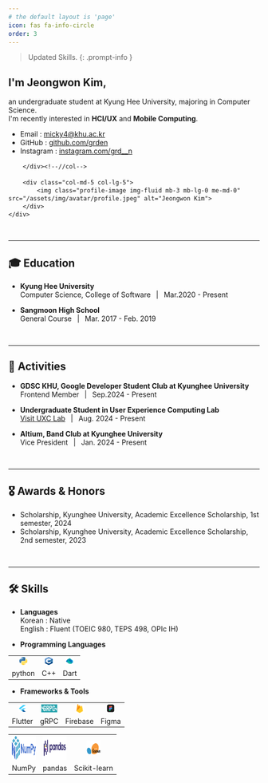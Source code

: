 ```yaml
---
# the default layout is 'page'
icon: fas fa-info-circle
order: 3
---
```


> Updated Skills.
{: .prompt-info }

<div class="container">
	<div class="profile-teaser row">
		<div class="col">
			<h2 class="name mb-3">I'm <b>Jeongwon Kim</b>,</h2>
			<div class="bio mb-4">
				an undergraduate student at Kyung Hee University, majoring in Computer Science.<br>
                I'm recently interested in <b>HCI/UX</b> and <b>Mobile Computing</b>.<br>
			</div><!--//bio-->
			<div class="contact-list">
				<ul class="list-unstyled">
					<li class="mb-2"><i class="fas fa-envelope fa-fw me-2"></i>Email : <a href="mailto:micky4@khu.ac.kr">micky4@khu.ac.kr</a></li>
					<li class="mb-2"><i class="fab fa-github fa-fw me-2"></i>GitHub : <a href="https://github.com/grden">github.com/grden</a></li>
                    <li class="mb-2"><i class="fab fa-instagram fa-fw me-2"></i>Instagram : <a href="https://www.instagram.com/grd__n">instagram.com/grd__n</a></li>
				</ul>
			</div>

		</div><!--//col-->
					
		<div class="col-md-5 col-lg-5">
			<img class="profile-image img-fluid mb-3 mb-lg-0 me-md-0" src="/assets/img/avatar/profile.jpeg" alt="Jeongwon Kim">
		</div>
	</div>
</div>

<br>

---
## 🎓  Education
- **Kyung Hee University**<br>
Computer Science, College of Software &ensp;|&ensp; Mar.2020 - Present

- **Sangmoon High School**<br>
General Course &ensp;|&ensp; Mar. 2017 - Feb. 2019

<br>

---
## 🎱  Activities
- **GDSC KHU, Google Developer Student Club at Kyunghee University**<br>
Frontend Member &ensp;|&ensp; Sep.2024 - Present

- **Undergraduate Student in User Experience Computing Lab**<br>
[Visit UXC Lab](https://skpark-khu.github.io/) &ensp;|&ensp; Aug. 2024 - Present

- **Altium, Band Club at Kyunghee University**<br>
Vice President &ensp;|&ensp; Jan. 2024 - Present

<br>

---
## 🎖  Awards & Honors
- Scholarship, Kyunghee University, Academic Excellence Scholarship, 1st semester, 2024
- Scholarship, Kyunghee University, Academic Excellence Scholarship, 2nd semester, 2023

<br>

---
## 🛠️  Skills
- **Languages**<br>
Korean : Native<br>
English : Fluent (TOEIC 980, TEPS 498, OPIc IH)

- **Programming Languages**<br>
<table style="table-layout: fixed; width: 75%;">
        <tr>
            <td style="text-align: center"><img src="/assets/img/posts/about/python.png" alt="python" width="16rem" height="16rem"/></td>
            <td style="text-align: center"><img src="/assets/img/posts/about/c++.png" alt="c++" width="16rem" height="16rem"/></td>
            <td style="text-align: center"><img src="/assets/img/posts/about/dart.png" alt="dart" width="16rem" height="16rem"/></td>
        </tr>
        <tr>
            <td style="text-align: center">python</td>
            <td style="text-align: center">C++</td>
            <td style="text-align: center">Dart</td>
        </tr>
</table>

- **Frameworks & Tools**<br>
<table style="table-layout: fixed; width: 100%;">
        <tr>
            <td style="text-align: center"><img src="/assets/img/posts/about/flutter.png" alt="flutter" width="14rem" height="14rem"/></td>
            <td style="text-align: center"><img src="/assets/img/posts/about/grpc.png" alt="grpc" style="width: 2rem; height: 1rem;"/></td>
            <td style="text-align: center"><img src="/assets/img/posts/about/firebase.png" alt="firebase" width="18rem" height="18rem"/></td>
            <td style="text-align: center"><img src="/assets/img/posts/about/figma.png" alt="figma" width="18rem" height="18rem"/></td>
        </tr>
        <tr>
            <td style="text-align: center">Flutter</td>
            <td style="text-align: center">gRPC</td>
            <td style="text-align: center">Firebase</td>
            <td style="text-align: center">Figma</td>
        </tr> 
</table>
<table style="table-layout: fixed; width: 75%;">
        <tr>
            <td style="text-align: center"><img src="/assets/img/posts/about/numpy.png" alt="numpy" width="48rem" height="48rem"/></td>
            <td style="text-align: center"><img src="/assets/img/posts/about/pandas.png" alt="pandas" width="48rem" height="48rem"/></td>
            <td style="text-align: center"><img src="/assets/img/posts/about/scikitlearn.png" alt="scikit-learn" width="28rem" height="28rem"/></td>
        </tr>
        <tr>
            <td style="text-align: center">NumPy</td>
            <td style="text-align: center">pandas</td>
            <td style="text-align: center">Scikit-learn</td>
        </tr> 
</table>